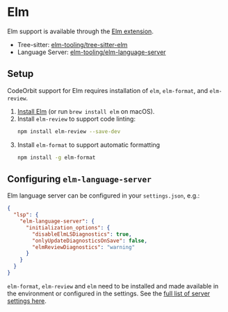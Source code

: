 ﻿# Elm

Elm support is available through the [Elm extension](https://github.com/CodeOrbit-extensions/elm).

- Tree-sitter: [elm-tooling/tree-sitter-elm](https://github.com/elm-tooling/tree-sitter-elm)
- Language Server: [elm-tooling/elm-language-server](https://github.com/elm-tooling/elm-language-server)

## Setup

CodeOrbit support for Elm requires installation of `elm`, `elm-format`, and `elm-review`.

1. [Install Elm](https://guide.elm-lang.org/install/elm.html) (or run `brew install elm` on macOS).
2. Install `elm-review` to support code linting:
   ```sh
   npm install elm-review --save-dev
   ```
3. Install `elm-format` to support automatic formatting
   ```sh
   npm install -g elm-format
   ```

## Configuring `elm-language-server`

Elm language server can be configured in your `settings.json`, e.g.:

```json
{
  "lsp": {
    "elm-language-server": {
      "initialization_options": {
        "disableElmLSDiagnostics": true,
        "onlyUpdateDiagnosticsOnSave": false,
        "elmReviewDiagnostics": "warning"
      }
    }
  }
}
```

`elm-format`, `elm-review` and `elm` need to be installed and made available in the environment or configured in the settings. See the [full list of server settings here](https://github.com/elm-tooling/elm-language-server?tab=readme-ov-file#server-settings).
